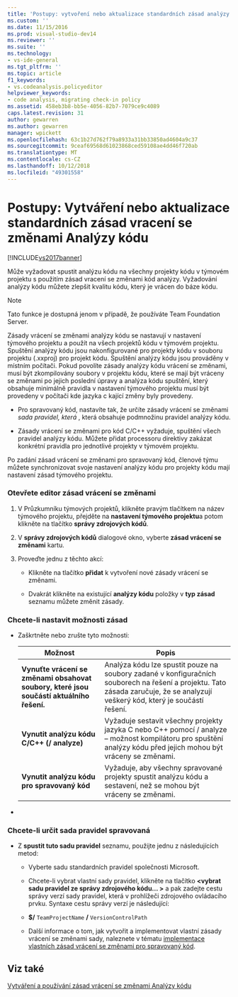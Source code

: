 ```yaml
---
title: 'Postupy: vytvoření nebo aktualizace standardních zásad analýzy kódu vrácení se změnami | Dokumentace Microsoftu'
ms.custom: ''
ms.date: 11/15/2016
ms.prod: visual-studio-dev14
ms.reviewer: ''
ms.suite: ''
ms.technology:
- vs-ide-general
ms.tgt_pltfrm: ''
ms.topic: article
f1_keywords:
- vs.codeanalysis.policyeditor
helpviewer_keywords:
- code analysis, migrating check-in policy
ms.assetid: 458eb3b8-bb5e-4056-82b7-7079ce9c4089
caps.latest.revision: 31
author: gewarren
ms.author: gewarren
manager: wpickett
ms.openlocfilehash: 63c1b27d762f79a8933a31bb33850ad4604a9c37
ms.sourcegitcommit: 9ceaf69568d61023868ced59108ae4dd46f720ab
ms.translationtype: MT
ms.contentlocale: cs-CZ
ms.lasthandoff: 10/12/2018
ms.locfileid: "49301558"
---
```

# <a name="how-to-create-or-update-standard-code-analysis-check-in-policies"></a>Postupy: Vytváření nebo aktualizace standardních zásad vracení se změnami Analýzy kódu
[!INCLUDE[vs2017banner](../includes/vs2017banner.md)]

Může vyžadovat spustit analýzu kódu na všechny projekty kódu v týmovém projektu s použitím zásad vracení se změnami kód analýzy. Vyžadování analýzy kódu můžete zlepšit kvalitu kódu, který je vrácen do báze kódu.  
  
> [!NOTE]
>  Tato funkce je dostupná jenom v případě, že používáte Team Foundation Server.  
  
 Zásady vrácení se změnami analýzy kódu se nastavují v nastavení týmového projektu a použít na všech projektů kódu v týmovém projektu. Spuštění analýzy kódu jsou nakonfigurované pro projekty kódu v souboru projektu (.xxproj) pro projekt kódu. Spuštění analýzy kódu jsou prováděny v místním počítači. Pokud povolíte zásady analýzy kódu vrácení se změnami, musí být zkompilovány soubory v projektu kódu, které se mají být vráceny se změnami po jejich poslední úpravy a analýza kódu spuštění, který obsahuje minimálně pravidla v nastavení týmového projektu musí být provedeny v počítači kde jazyka c kající změny byly provedeny.  
  
-   Pro spravovaný kód, nastavíte tak, že určíte zásady vrácení se změnami *sada pravidel, která* , která obsahuje podmnožinu pravidel analýzy kódu.  
  
-   Zásady vrácení se změnami pro kód C/C++ vyžaduje, spuštění všech pravidel analýzy kódu. Můžete přidat processoru direktivy zakázat konkrétní pravidla pro jednotlivé projekty v týmovém projektu.  
  
 Po zadání zásad vrácení se změnami pro spravovaný kód, členové týmu můžete synchronizovat svoje nastavení analýzy kódu pro projekty kódu mají nastavení zásad týmového projektu.  
  
### <a name="to-open-the-check-in-policy-editor"></a>Otevřete editor zásad vrácení se změnami  
  
1.  V Průzkumníku týmových projektů, klikněte pravým tlačítkem na název týmového projektu, přejděte na **nastavení týmového projektu**a potom klikněte na tlačítko **správy zdrojových kódů**.  
  
2.  V **správy zdrojových kódů** dialogové okno, vyberte **zásad vrácení se změnami** kartu.  
  
3.  Proveďte jednu z těchto akcí:  
  
    -   Klikněte na tlačítko **přidat** k vytvoření nové zásady vrácení se změnami.  
  
    -   Dvakrát klikněte na existující **analýzy kódu** položky v **typ zásad** seznamu můžete změnit zásady.  
  
### <a name="to-set-policy-options"></a>Chcete-li nastavit možnosti zásad  
  
-   Zaškrtněte nebo zrušte tyto možnosti:  
  
    |Možnost|Popis|  
    |------------|-----------------|  
    |**Vynuťte vrácení se změnami obsahovat soubory, které jsou součástí aktuálního řešení.**|Analýza kódu lze spustit pouze na soubory zadané v konfiguračních souborech na řešení a projektu. Tato zásada zaručuje, že se analyzují veškerý kód, který je součástí řešení.|  
    |**Vynutit analýzu kódu C/C++ (/ analyze)**|Vyžaduje sestavit všechny projekty jazyka C nebo C++ pomocí / analyze – možnost kompilátoru pro spuštění analýzy kódu před jejich mohou být vráceny se změnami.|  
    |**Vynutit analýzu kódu pro spravovaný kód**|Vyžaduje, aby všechny spravované projekty spustit analýzu kódu a sestavení, než se mohou být vráceny se změnami.|  
  
-  
  
### <a name="to-specify-a-managed-rule-set"></a>Chcete-li určit sada pravidel spravovaná  
  
-   Z **spustit tuto sadu pravidel** seznamu, použijte jednu z následujících metod:  
  
    -   Vyberte sadu standardních pravidel společnosti Microsoft.  
  
    -   Chcete-li vybrat vlastní sady pravidel, klikněte na tlačítko  **\<vybrat sadu pravidel ze správy zdrojového kódu... >** a pak zadejte cestu správy verzí sady pravidel, která v prohlížeči zdrojového ovládacího prvku. Syntaxe cestu správy verzí je následující:  
  
    -   **$/** `TeamProjectName` **/** `VersionControlPath`  
  
    -   Další informace o tom, jak vytvořit a implementovat vlastní zásady vrácení se změnami sady, naleznete v tématu [implementace vlastních zásad vrácení se změnami pro spravovaný kód](../code-quality/implementing-custom-code-analysis-check-in-policies-for-managed-code.md).  
  
## <a name="see-also"></a>Viz také  
 [Vytváření a používání zásad vrácení se změnami Analýzy kódu](../code-quality/creating-and-using-code-analysis-check-in-policies.md)



